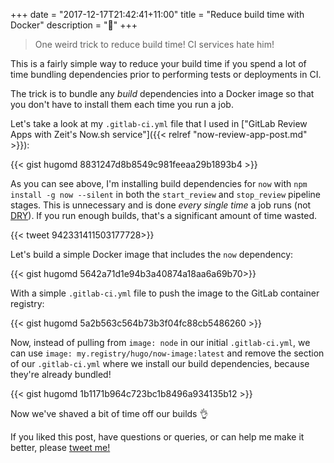 +++
date = "2017-12-17T21:42:41+11:00"
title = "Reduce build time with Docker"
description = "🐳"
+++

> One weird trick to reduce build time! CI services hate him!

This is a fairly simple way to reduce your build time if you spend a lot of time bundling dependencies prior to performing tests or deployments in CI.

The trick is to bundle any _build_ dependencies into a Docker image so that you don't have to install them each time you run a job.

Let's take a look at my `.gitlab-ci.yml` file that I used in ["GitLab Review Apps with Zeit's Now.sh service"]({{< relref "now-review-app-post.md" >}}):

{{< gist hugomd 8831247d8b8549c981feeaa29b1893b4 >}}

As you can see above, I'm installing build dependencies for `now` with `npm install -g now --silent` in both the `start_review` and `stop_review` pipeline stages. This is unnecessary and is done _every single time_ a job runs (not [DRY](https://en.wikipedia.org/wiki/Don%27t_repeat_yourself)). If you run enough builds, that's a significant amount of time wasted.

{{< tweet 942331411503177728>}}

Let's build a simple Docker image that includes the `now` dependency:

{{< gist hugomd 5642a71d1e94b3a40874a18aa6a69b70>}} 

With a simple `.gitlab-ci.yml` file to push the image to the GitLab container registry:

{{< gist hugomd 5a2b563c564b73b3f04fc88cb5486260 >}}

Now, instead of pulling from `image: node` in our initial `.gitlab-ci.yml`, we can use `image: my.registry/hugo/now-image:latest` and remove the section of our `.gitlab-ci.yml` where we install our build dependencies, because they're already bundled!

{{< gist hugomd 1b1171b964c723bc1b8496a934135b12 >}}

Now we've shaved a bit of time off our builds 👌 

If you liked this post, have questions or queries, or can help me make it better, please [tweet me!](https://twitter.com/hugojmd)
